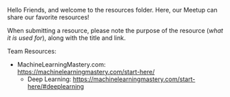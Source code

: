 Hello Friends, and welcome to the resources folder. Here, our Meetup can share our favorite resources!

When submitting a resource, please note the purpose of the resource (*what it is used for*), along with the title and link.

Team Resources:
- MachineLearningMastery.com: https://machinelearningmastery.com/start-here/
  - Deep Learning: https://machinelearningmastery.com/start-here/#deeplearning
